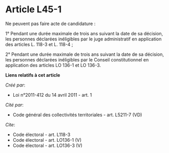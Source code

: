 # Article L45-1

Ne peuvent pas faire acte de candidature : 

1° Pendant une durée maximale de trois ans suivant la date de sa décision, les personnes déclarées inéligibles par le juge
administratif en application des articles L. 118-3 et L. 118-4 ; 

2° Pendant une durée maximale de trois ans suivant la date de sa décision, les personnes déclarées inéligibles par le Conseil
constitutionnel en application des articles LO 136-1 et LO 136-3.

**Liens relatifs à cet article**

_Créé par_:

  - Loi n°2011-412 du 14 avril 2011 - art. 1

_Cité par_:

  - Code général des collectivités territoriales - art. L5211-7 (VD)

_Cite_:

  - Code électoral - art. L118-3
  - Code électoral - art. LO136-1 (V)
  - Code électoral - art. LO136-3 (V)
